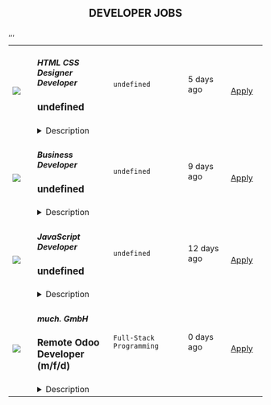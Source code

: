<div align="center"><h2>DEVELOPER JOBS</h2></div><table><tr>
            <td width="100" height="100" rowspan="2">
                <img src=https://remoteOK.com/assets/img/jobs/9759825d2dfc43acd1d07fa5e07e09cc1657170195.png>
            </td>
            <td width="300">
                <h5>
					HTML CSS Designer Developer				</h5>
                <h3>undefined</h3>
            </td>
            <td width="300">
                <code>undefined</code>
            </td>
            <td width="200">
            <text>5 days ago</text>
            </td>
            <td width="100" rowspan="2">
            <a href=https://remoteOK.com/jobs/111567 align="right" target="_blank">Apply</a>
            </td>
        </tr>
        <tr>
            <td colspan="3">
            <details><summary>Description</summary>
            <p>About Us: We are an established rapidly growing SaaS company solving complex issues for auto, trailer and rv dealers to simplify their lives. We are looking for a strong front end developer whose responsibilities include design changes, design updates, and assisting with design and development of websites.</p><p><strong>**About You:. You have a portolio or example of code / past projects. You should be familiar with Html, CSS, and Git or willing to learn how to use Git.**</strong></p><p>Competitive pay based on experience / Remote ok / Must be North American based or willing to work North American business hours. | Posted by: OperateBeyond.com</p>
            </details>
            </td>
        </tr>,<tr>
            <td width="100" height="100" rowspan="2">
                <img src=https://remoteOK.com/assets/img/jobs/8c3448beb6cb3b7ff786de690cc7a5ed1656831936.png>
            </td>
            <td width="300">
                <h5>
					Business Developer				</h5>
                <h3>undefined</h3>
            </td>
            <td width="300">
                <code>undefined</code>
            </td>
            <td width="200">
            <text>9 days ago</text>
            </td>
            <td width="100" rowspan="2">
            <a href=https://remoteOK.com/jobs/111492 align="right" target="_blank">Apply</a>
            </td>
        </tr>
        <tr>
            <td colspan="3">
            <details><summary>Description</summary>
            <h2 class="western"><strong style="font-family:Calibri, serif;color:rgb(51,51,51);">About ithought</strong><br /></h2><p><span style="font-family:Calibri, serif;"><span style="color:#333333;">We are a technology </span></span><span style="font-family:Calibri, serif;"><span style="color:#333333;">company </span></span><span style="font-family:Calibri, serif;"><span lang="da-dk" xml:lang="da-dk"><span style="color:#333333;">developing</span></span></span><span style="font-family:Calibri, serif;"><span lang="da-dk" xml:lang="da-dk"><span style="color:#333333;"> </span></span></span><span style="font-family:Calibri, serif;"><span style="color:#333333;">new advanced technologies </span></span><span style="font-family:Calibri, serif;"><span style="color:#333333;">to fulfi</span></span><span style="font-family:Calibri, serif;"><span style="color:#333333;">l</span></span><span style="font-family:Calibri, serif;"><span style="color:#333333;"> our purpose to make life more fun for millions of people. We enable people to strengthen their mental health </span></span><span style="font-family:Calibri, serif;"><span style="color:#333333;">and </span></span><span style="font-family:Calibri, serif;"><span lang="zxx" xml:lang="zxx"><span style="color:#333333;">enjoy life</span></span></span><span style="font-family:Calibri, serif;"><span style="color:#333333;"> through</span></span><span style="font-family:Calibri, serif;"><span style="color:#333333;"> </span></span><span style="font-family:Calibri, serif;"><span style="color:#333333;">new and improved </span></span><span style="font-family:Calibri, serif;"><span style="color:#333333;">mental health care. </span></span><span style="font-family:Calibri, serif;"><span style="color:#333333;">Our company is registered in Denmark.</span></span></p><p><br /></p><h2 class="western"><span style="color:#333333;"><span style="font-family:Calibri, serif;"><strong>Job Title</strong></span></span></h2><p><span style="font-family:'Times New Roman', serif;"><span style="color:#333333;"><span style="font-family:Calibri, serif;">B</span></span><span style="color:#333333;"><span style="font-family:Calibri, serif;">usiness </span></span><span style="color:#333333;"><span style="font-family:Calibri, serif;">D</span></span><span style="color:#333333;"><span style="font-family:Calibri, serif;">eveloper.</span></span></span></p><p><span style="font-family:'Times New Roman', serif;"><span style="color:#333333;"><span style="font-family:Calibri, serif;"><br /></span></span></span></p><h2 class="western"><span style="color:#333333;"><span style="font-family:Calibri, serif;"><strong>Related Job Titles</strong></span></span></h2><p><span style="color:#333333;"><span style="font-family:Calibri, serif;">Business Development Specialist, Sales Representative, Account Executive, Account Manager, Inside Sales Representative, Sales Consultant, Sales Professional, Salesperson, and Telemarketer.</span></span></p><p><br /></p><h2 class="western"><span style="color:#333333;"><span style="font-family:Calibri, serif;"><strong>Reports To</strong></span></span></h2><p><span style="color:#333333;"><span style="font-family:Calibri, serif;">As a</span></span><span style="color:#333333;"><span style="font-family:Calibri, serif;"> </span></span><span style="color:#333333;"><span style="font-family:Calibri, serif;">B</span></span><span style="color:#333333;"><span style="font-family:Calibri, serif;">usiness </span></span><span style="color:#333333;"><span style="font-family:Calibri, serif;">D</span></span><span style="color:#333333;"><span style="font-family:Calibri, serif;">eveloper </span></span><span style="color:#333333;"><span style="font-family:Calibri, serif;">you</span></span><span style="color:#333333;"><span style="font-family:Calibri, serif;"> will report to </span></span><span style="color:#333333;"><span style="font-family:Calibri, serif;">our Founder and</span></span><span style="color:#333333;"><span style="font-family:Calibri, serif;"> </span></span><span style="color:#333333;"><span style="font-family:Calibri, serif;">Chief Executive Officer, </span></span><span style="color:#333333;"><span style="font-family:Calibri, serif;">Casper Spanggaard</span></span><span style="color:#333333;"><span style="font-family:Calibri, serif;">.</span></span></p><p><br /></p><h2 class="western"><span style="color:#333333;"><span style="font-family:Calibri, serif;"><strong>Job Overview</strong></span></span></h2><p><span style="font-family:'Times New Roman', serif;"><span style="color:#333333;"><span style="font-family:Calibri, serif;">As a</span></span><span style="color:#333333;"><span style="font-family:Calibri, serif;"> </span></span><span style="color:#333333;"><span style="font-family:Calibri, serif;">B</span></span><span style="color:#333333;"><span style="font-family:Calibri, serif;">usiness </span></span><span style="color:#333333;"><span style="font-family:Calibri, serif;">D</span></span><span style="color:#333333;"><span style="font-family:Calibri, serif;">eveloper,</span></span><span style="color:#333333;"><span style="font-family:Calibri, serif;"> </span></span><span style="color:#333333;"><span style="font-family:Calibri, serif;">you </span></span><span style="color:#333333;"><span style="font-family:Calibri, serif;">will </span></span><span style="color:#333333;"><span style="font-family:Calibri, serif;">develop </span></span><span style="color:#333333;"><span style="font-family:Calibri, serif;">our</span></span><span style="color:#333333;"><span style="font-family:Calibri, serif;"> mental health care business. </span></span><span style="color:#333333;"><span style="font-family:Calibri, serif;">Your work will</span></span><span style="color:#333333;"><span style="font-family:Calibri, serif;"> involve</span></span><span style="color:#333333;"><span style="font-family:Calibri, serif;"> </span></span><span style="color:#333333;"><span style="font-family:Calibri, serif;">an </span></span><span style="color:#333333;"><span style="font-family:Calibri, serif;">advanced entrepreneurship education, </span></span><span style="color:#333333;"><span style="font-family:Calibri, serif;">early-stage sales, </span></span><span style="color:#333333;"><span style="font-family:Calibri, serif;">producing </span></span><span style="color:#333333;"><span style="font-family:Calibri, serif;">effective </span></span><span style="color:#333333;"><span style="font-family:Calibri, serif;">marketing content, </span></span><span style="color:#333333;"><span style="font-family:Calibri, serif;">designing and conducting </span></span><span style="color:#333333;"><span style="font-family:Calibri, serif;">quick, cost-effective </span></span><span style="color:#333333;"><span style="font-family:Calibri, serif;">growth </span></span><span style="color:#333333;"><span style="font-family:Calibri, serif;">experiment</span></span><span style="color:#333333;"><span style="font-family:Calibri, serif;">s, </span></span><span style="color:#333333;"><span style="font-family:Calibri, serif;">obtaining </span></span><span style="color:#333333;"><span style="font-family:Calibri, serif;">rapid customer feedback,</span></span><span style="color:#333333;"><span style="font-family:Calibri, serif;"> and </span></span><span style="color:#333333;"><span style="font-family:Calibri, serif;">making </span></span><span style="color:#333333;"><span style="font-family:Calibri, serif;">data-driven decisio</span></span><span style="color:#333333;"><span style="font-family:Calibri, serif;">ns</span></span><span style="color:#333333;"><span style="font-family:Calibri, serif;">.</span></span></span></p><p><span style="font-family:'Times New Roman', serif;"><span style="color:#333333;"><span style="font-family:Calibri, serif;">You</span></span><span style="color:#333333;"><span style="font-family:Calibri, serif;"> </span></span><span style="color:#333333;"><span style="font-family:Calibri, serif;">will be mentored by </span></span><span style="color:#333333;"><span style="font-family:Calibri, serif;">our Founder and</span></span><span style="color:#333333;"><span style="font-family:Calibri, serif;"> </span></span><span style="color:#333333;"><span style="font-family:Calibri, serif;">Chief Executive Officer </span></span><span style="color:#333333;"><span style="font-family:Calibri, serif;">for further</span></span><span style="color:#333333;"><span style="font-family:Calibri, serif;"> </span></span><span style="color:#333333;"><span style="font-family:Calibri, serif;">personal and </span></span><span style="color:#333333;"><span style="font-family:Calibri, serif;">professional development</span></span><span style="color:#333333;"><span style="font-family:Calibri, serif;">. </span></span><span style="color:#333333;"><span style="font-family:Calibri, serif;">You will have much influence </span></span><span style="color:#333333;"><span style="font-family:Calibri, serif;">on</span></span><span style="color:#333333;"><span style="font-family:Calibri, serif;"> how you structure your work and accomplish </span></span><span style="color:#333333;"><span style="font-family:Calibri, serif;">our</span></span><span style="color:#333333;"><span style="font-family:Calibri, serif;"> </span></span><span style="color:#333333;"><span style="font-family:Calibri, serif;">strategic objectives</span></span><span style="color:#333333;"><span style="font-family:Calibri, serif;">.</span></span><span style="color:#333333;"><span style="font-family:Calibri, serif;"> </span></span><span style="color:#333333;"><span style="font-family:Calibri, serif;">The </span></span><span style="color:#333333;"><span style="font-family:Calibri, serif;">main </span></span><span style="color:#333333;"><span style="font-family:Calibri, serif;">successful outcome is a well-defined, repeatable, and scalable business with growing revenue.</span></span></span></p><p><span style="font-family:Calibri, serif;"><span style="color:#333333;">T</span></span><span style="font-family:Calibri, serif;"><span style="color:#333333;">h</span></span><span style="font-family:Calibri, serif;"><span style="color:#333333;">e s</span></span><span style="font-family:Calibri, serif;"><span style="color:#333333;">tart date </span></span><span style="font-family:Calibri, serif;"><span style="color:#333333;">will be in</span></span><span style="font-family:Calibri, serif;"><span style="color:#333333;"> </span></span><span style="font-family:Calibri, serif;"><span style="color:#333333;">the </span></span><span style="font-family:Calibri, serif;"><span style="color:#333333;">3</span></span><sup><span style="font-family:Calibri, serif;"><span style="color:#333333;">rd</span></span></sup><span style="font-family:Calibri, serif;"><span style="color:#333333;"> </span></span><span style="font-family:Calibri, serif;"><span style="color:#333333;">or 4</span></span><sup><span style="font-family:Calibri, serif;"><span style="color:#333333;">th</span></span></sup><span style="font-family:Calibri, serif;"><span style="color:#333333;"> quarter </span></span><span style="font-family:Calibri, serif;"><span style="color:#333333;">of </span></span><span style="font-family:Calibri, serif;"><span style="color:#333333;">202</span></span><span style="font-family:Calibri, serif;"><span style="color:#333333;">2</span></span><span style="font-family:Calibri, serif;"><span style="color:#333333;">. We can wait for the right candidate, </span></span><span style="font-family:Calibri, serif;"><span style="color:#333333;">so feel free to apply even if you are unavailable for several months</span></span><span style="font-family:Calibri, serif;"><span style="color:#333333;">.</span></span></p><p><span style="font-family:Calibri, serif;"><span style="color:#333333;">I</span></span><span style="font-family:Calibri, serif;"><span style="color:#333333;">n your application, </span></span><span style="font-family:Calibri, serif;"><span style="color:#333333;">d</span></span><span style="font-family:Calibri, serif;"><span style="color:#333333;">escribe your interest </span></span><span style="font-family:Calibri, serif;"><span style="color:#333333;">in and motivation to do</span></span><span style="font-family:Calibri, serif;"><span style="color:#333333;"> this job, mention why this job is a good fit for you,</span></span><span style="font-family:Calibri, serif;"><span style="color:#333333;"> demonstrate that you will be able to perform the </span></span><span style="font-family:Calibri, serif;"><span style="color:#333333;">job </span></span><span style="font-family:Calibri, serif;"><span style="color:#333333;">responsibilities</span></span><span style="font-family:Calibri, serif;"><span style="color:#333333;">, and s</span></span><span style="font-family:Calibri, serif;"><span style="color:#333333;">tate your </span></span><span style="font-family:Calibri, serif;"><span style="color:#333333;">preferred </span></span><span style="font-family:Calibri, serif;"><span style="color:#333333;">number of </span></span><span style="font-family:Calibri, serif;"><span style="color:#333333;">work </span></span><span style="font-family:Calibri, serif;"><span style="color:#333333;">hour</span></span><span style="font-family:Calibri, serif;"><span style="color:#333333;">s</span></span><span style="font-family:Calibri, serif;"><span style="color:#333333;">/week and </span></span><span style="font-family:Calibri, serif;"><span style="color:#333333;">ideal compensation</span></span><span style="font-family:Calibri, serif;"><span style="color:#333333;"> per </span></span><span style="font-family:Calibri, serif;"><span style="color:#333333;">hour</span></span><span style="font-family:Calibri, serif;"><span style="color:#333333;"> </span></span><span style="font-family:Calibri, serif;"><span style="color:#333333;">in your local currency</span></span><span style="font-family:Calibri, serif;"><span style="color:#333333;">.</span></span></p><p><span style="font-family:Calibri, serif;"><span style="color:#333333;"><br /></span></span></p><h2 class="western"><span style="color:#333333;"><span style="font-family:Calibri, serif;"><strong>Responsibilities and Duties</strong></span></span></h2><ul><li><p><span style="font-family:'Times New Roman', serif;"><span style="color:#333333;"><span style="font-family:Calibri, serif;">Develop </span></span><span style="color:#333333;"><span style="font-family:Calibri, serif;">our</span></span><span style="color:#333333;"><span style="font-family:Calibri, serif;"> mental health care business</span></span></span></p></li><li><p><span style="font-family:'Times New Roman', serif;"><span style="color:#333333;"><span style="font-family:Calibri, serif;">Educate </span></span><span style="color:#333333;"><span style="font-family:Calibri, serif;">yourself</span></span><span style="color:#333333;"><span style="font-family:Calibri, serif;"> in advanced entrepreneurship subjects</span></span></span></p></li><li><p><span style="font-family:'Times New Roman', serif;"><span style="color:#333333;"><span style="font-family:Calibri, serif;">E</span></span><span style="color:#333333;"><span style="font-family:Calibri, serif;">arly-stage sales</span></span><span style="color:#333333;"><span style="font-family:Calibri, serif;"> using </span></span><span style="color:#333333;"><span style="font-family:Calibri, serif;">VoIP</span></span><span style="color:#333333;"><span style="font-family:Calibri, serif;">, video call, and email</span></span></span></p></li><li><p><span style="font-family:'Times New Roman', serif;"><span style="color:#333333;"><span style="font-family:Calibri, serif;">P</span></span><span style="color:#333333;"><span style="font-family:Calibri, serif;">roduce effective marketing content</span></span></span></p></li><li><p><span style="font-family:'Times New Roman', serif;"><span style="color:#333333;"><span style="font-family:Calibri, serif;">D</span></span><span style="color:#333333;"><span style="font-family:Calibri, serif;">esign and conduct </span></span><span style="color:#333333;"><span style="font-family:Calibri, serif;">quick, cost-effective </span></span><span style="color:#333333;"><span style="font-family:Calibri, serif;">growth </span></span><span style="color:#333333;"><span style="font-family:Calibri, serif;">experiment</span></span><span style="color:#333333;"><span style="font-family:Calibri, serif;">s</span></span></span></p></li><li><p><span style="font-family:'Times New Roman', serif;"><span style="color:#333333;"><span style="font-family:Calibri, serif;">O</span></span><span style="color:#333333;"><span style="font-family:Calibri, serif;">btain </span></span><span style="color:#333333;"><span style="font-family:Calibri, serif;">rapid customer feedback</span></span></span></p></li><li><p><span style="font-family:'Times New Roman', serif;"><span style="color:#333333;"><span style="font-family:Calibri, serif;">Make </span></span><span style="color:#333333;"><span style="font-family:Calibri, serif;">data-driven decision</span></span><span style="color:#333333;"><span style="font-family:Calibri, serif;">s</span></span></span></p></li><li><p><span style="font-family:'Times New Roman', serif;"><span style="color:#333333;"><span style="font-family:Calibri, serif;">D</span></span><span style="color:#333333;"><span style="font-family:Calibri, serif;">evelop plans for strategic initiatives</span></span></span></p></li><li><p><span style="font-family:'Times New Roman', serif;"><span style="color:#333333;"><span style="font-family:Calibri, serif;">E</span></span><span style="color:#333333;"><span style="font-family:Calibri, serif;">xecute plans</span></span></span></p></li><li><p><span style="font-family:'Times New Roman', serif;"><span style="color:#333333;"><span style="font-family:Calibri, serif;">P</span></span><span style="color:#333333;"><span style="font-family:Calibri, serif;">roduce business process documentation</span></span></span></p></li><li><p><span style="font-family:'Times New Roman', serif;"><span style="color:#333333;"><span style="font-family:Calibri, serif;">O</span></span><span style="color:#333333;"><span style="font-family:Calibri, serif;">ptimize Key Performance Indicators</span></span></span></p></li></ul><p><br /></p><h2 class="western"><span style="color:#333333;"><span style="font-family:Calibri, serif;"><strong>Qualifications</strong></span></span></h2><ul><li><p><span style="font-family:'Times New Roman', serif;"><span style="color:#333333;"><span style="font-family:Calibri, serif;">Contract</span></span><span style="color:#333333;"><span style="font-family:Calibri, serif;"> </span></span><span style="color:#333333;"><span style="font-family:Calibri, serif;">position</span></span><span style="color:#333333;"><span style="font-family:Calibri, serif;"> â must be able to invoice ithought</span></span></span></p></li><li><p><span style="font-family:'Times New Roman', serif;"><span style="color:#333333;"><span style="font-family:Calibri, serif;">A</span></span><span style="color:#333333;"><span style="font-family:Calibri, serif;">ble to sell a product with a few hundred dollars price point directly to early adopter consumers</span></span></span></p></li><li><p><span style="font-family:'Times New Roman', serif;"><span style="color:#333333;"><span style="font-family:Calibri, serif;">Understand</span></span><span style="color:#333333;"><span style="font-family:Calibri, serif;">s</span></span><span style="color:#333333;"><span style="font-family:Calibri, serif;"> core sales techniques such as </span></span><span style="color:#333333;"><span style="font-family:Calibri, serif;">authority, </span></span><span style="color:#333333;"><span style="font-family:Calibri, serif;">social proof, </span></span><span style="color:#333333;"><span style="font-family:Calibri, serif;">objection handling</span></span><span style="color:#333333;"><span style="font-family:Calibri, serif;">,</span></span><span style="color:#333333;"><span style="font-family:Calibri, serif;"> and other sales techniques</span></span></span></p></li><li><p><span style="color:#333333;"><span style="font-family:Calibri, serif;">Able to create effective marketing content</span></span></p></li><li><p><span style="font-family:'Times New Roman', serif;"><span style="color:#333333;"><span style="font-family:Calibri, serif;">Able to</span></span><span style="color:#333333;"><span style="font-family:Calibri, serif;"> work </span></span><span style="color:#333333;"><span style="font-family:Calibri, serif;">remotely </span></span><span style="color:#333333;"><span style="font-family:Calibri, serif;">from home or elsewhere</span></span></span></p></li><li><p><span style="font-family:'Times New Roman', serif;"><span style="color:#333333;"><span style="font-family:Calibri, serif;">Able to s</span></span><span style="color:#333333;"><span style="font-family:Calibri, serif;">elf-</span></span><span style="color:#333333;"><span style="font-family:Calibri, serif;">manage</span></span><span style="color:#333333;"><span style="font-family:Calibri, serif;"> </span></span><span style="color:#333333;"><span style="font-family:Calibri, serif;">your work (do not require micromanagement)</span></span></span></p></li><li><p><span style="font-family:'Times New Roman', serif;"><span style="color:#333333;"><span style="font-family:Calibri, serif;">C</span></span><span style="color:#333333;"><span style="font-family:Calibri, serif;">an work </span></span><span style="color:#333333;"><span style="font-family:Calibri, serif;">in</span></span><span style="color:#333333;"><span style="font-family:Calibri, serif;"> a small team/</span></span><span style="color:#333333;"><span style="font-family:Calibri, serif;">company</span></span></span></p></li><li><p><span style="color:#333333;"><span style="font-family:Calibri, serif;">Looking for long-term cooperation</span></span></p></li><li><p><span style="font-family:'Times New Roman', serif;"><span style="color:#333333;"><span style="font-family:Calibri, serif;">English speaking, </span></span><span style="color:#333333;"><span style="font-family:Calibri, serif;">reading,</span></span><span style="color:#333333;"><span style="font-family:Calibri, serif;"> and writing</span></span></span></p></li><li><p><span style="font-family:'Times New Roman', serif;"><span style="color:#333333;"><span style="font-family:Calibri, serif;">P</span></span><span style="color:#333333;"><span style="font-family:Calibri, serif;">roblem-solving</span></span></span></p></li><li><p><span style="font-family:'Times New Roman', serif;"><span style="color:#333333;"><span style="font-family:Calibri, serif;">I</span></span><span style="color:#333333;"><span style="font-family:Calibri, serif;">nterest in personal and professional development</span></span></span></p></li><li><p><span style="font-family:'Times New Roman', serif;"><span style="color:#333333;"><span style="font-family:Calibri, serif;">O</span></span><span style="color:#333333;"><span style="font-family:Calibri, serif;">pen to </span></span><span style="color:#333333;"><span style="font-family:Calibri, serif;">do tasks outside of known area</span></span><span style="color:#333333;"><span style="font-family:Calibri, serif;">s</span></span><span style="color:#333333;"><span style="font-family:Calibri, serif;"> of expertise</span></span></span></p></li><li><p><span style="font-family:'Times New Roman', serif;"><span style="color:#333333;"><span style="font-family:Calibri, serif;">More generalist than </span></span><span style="color:#333333;"><span style="font-family:Calibri, serif;">a </span></span><span style="color:#333333;"><span style="font-family:Calibri, serif;">specialist</span></span></span></p></li><li><p><span style="color:#333333;"><span style="font-family:Calibri, serif;">I-will-get-it-done attitude</span></span></p></li></ul><p><br /></p><h2 class="western"><span style="color:#333333;"><span style="font-family:Calibri, serif;"><strong>Benefits</strong></span></span></h2><ul><li><p><span style="font-family:'Times New Roman', serif;"><span style="color:#333333;"><span style="font-family:Calibri, serif;">F</span></span><span style="color:#333333;"><span style="font-family:Calibri, serif;">ull-time </span></span><span style="color:#333333;"><span style="font-family:Calibri, serif;">remote </span></span><span style="color:#333333;"><span style="font-family:Calibri, serif;">contract</span></span><span style="color:#333333;"><span style="font-family:Calibri, serif;"> </span></span><span style="color:#333333;"><span style="font-family:Calibri, serif;">position</span></span><span style="color:#333333;"><span style="font-family:Calibri, serif;"> up to 40 hours/week</span></span></span></p></li><li><p><span style="color:#333333;"><span style="font-family:Calibri, serif;">Maximum US$70/hour compensation</span></span></p></li><li><p><span style="color:#333333;"><span style="font-family:Calibri, serif;">Work remotely from home or elsewhere</span></span></p></li><li><p><span style="color:#333333;"><span style="font-family:Calibri, serif;">Flexible schedule</span></span></p></li><li><p><span style="color:#333333;"><span style="font-family:Calibri, serif;">Low-stress work environment</span></span></p></li><li><p><span style="color:#333333;"><span style="font-family:Calibri, serif;">Experience building and growing a startup from the beginning</span></span></p></li><li><p><span style="font-family:'Times New Roman', serif;"><span style="color:#333333;"><span style="font-family:Calibri, serif;">Get</span></span><span style="color:#333333;"><span style="font-family:Calibri, serif;"> extensive p</span></span><span style="color:#333333;"><span style="font-family:Calibri, serif;">ersonal and professional development</span></span></span></p></li><li><p><span style="font-family:'Times New Roman', serif;"><span style="color:#333333;"><span style="font-family:Calibri, serif;">Receive m</span></span><span style="color:#333333;"><span style="font-family:Calibri, serif;">entoring by </span></span><span style="color:#333333;"><span style="font-family:Calibri, serif;">our Founder and</span></span><span style="color:#333333;"><span style="font-family:Calibri, serif;"> </span></span><span style="color:#333333;"><span style="font-family:Calibri, serif;">Chief Executive Office</span></span><span style="color:#333333;"><span style="font-family:Calibri, serif;">r</span></span></span></p></li></ul><p><br /></p>
            </details>
            </td>
        </tr>,<tr>
            <td width="100" height="100" rowspan="2">
                <img src=https://remoteOK.com/assets/img/jobs/aa25f0eaacbec6aa1d0d52b7f1b6d2321656516693.png>
            </td>
            <td width="300">
                <h5>
					JavaScript Developer				</h5>
                <h3>undefined</h3>
            </td>
            <td width="300">
                <code>undefined</code>
            </td>
            <td width="200">
            <text>12 days ago</text>
            </td>
            <td width="100" rowspan="2">
            <a href=https://remoteOK.com/jobs/111464 align="right" target="_blank">Apply</a>
            </td>
        </tr>
        <tr>
            <td colspan="3">
            <details><summary>Description</summary>
            <p><br /></p>
            </details>
            </td>
        </tr>,<tr>
            <td width="100" height="100" rowspan="2">
                <img src=undefined>
            </td>
            <td width="300">
                <h5>much. GmbH</h5>
                <h3> Remote Odoo Developer (m/f/d)</h3>
            </td>
            <td width="300">
                <code>Full-Stack Programming</code>
            </td>
            <td width="200">
            <text>0 days ago</text>
            </td>
            <td width="100" rowspan="2">
            <a href=https://weworkremotely.com/remote-jobs/much-gmbh-remote-odoo-developer-m-f-d-3 align="right" target="_blank">Apply</a>
            </td>
        </tr>
        <tr>
            <td colspan="3">
            <details><summary>Description</summary>
            <img src="https://we-work-remotely.imgix.net/logos/0064/4450/logo.gif?ixlib=rails-4.0.0&w=50&h=50&dpr=2&fit=fill&auto=compress" />

<p>
  <strong>Headquarters:</strong> much. GmbH
    <br /><strong>URL:</strong> <a href="https://muchconsulting.de/en/">https://muchconsulting.de/en/</a>
</p>

<div>You want to work as a remote developer with the prospect of coming to Germany or Portugal after a successful freelance cooperation?<br>We are a boutique consultancy in the heart of Munich with a focus on business IT &amp; ERP systems.<br>Our customers are fast-growing, international start-ups and medium-sized companies. We are ambitious, team-oriented and passionate about our work.<br>We are looking for a dedicated full time Odoo developer to support our Team in ERP development.<br><br>
</div><div><strong>Our offer</strong></div><ul>
<li>The chance to come to Germany or Portugal after your freelance work </li>
<li>Support with visa process, bureaucracy &amp; help to find an apartment in Germany </li>
<li>Inclusion in our motivated &amp; high-performing international team through daily  meetings  </li>
<li>Above-average remuneration  </li>
</ul><div><strong>Your profile</strong></div><ul>
<li>Studies in computer engineering or similar </li>
<li>Programming skills in Python, HTML,  CSS, XML  </li>
<li>Experience with Odoo and QWeb </li>
<li>Adaptive, quick working method &amp;  high commitment </li>
<li>Independent working style </li>
<li>English speaking team player </li>
</ul><div><strong>Your tasks</strong></div><ul>
<li>Evolve and maintain custom and  open source used modules in our  ERP System Odoo </li>
<li>Assist our consultants analysing  customer needs to design and build  the best fit IT solutions  </li>
<li>Development, maintenance,  technical fixing &amp; management of  our systems </li>
</ul><div>Send your CV or expressive LinkedIn profile to: <a href="mailto:apply-@muchconsulting.de">apply-rod@muchconsulting.de</a>
</div><div>Learn more about much. Consulting at muchconsulting.com/join</div><div><br></div>

<p><strong>To apply:</strong> <a href="https://weworkremotely.com/remote-jobs/much-gmbh-remote-odoo-developer-m-f-d-3">https://weworkremotely.com/remote-jobs/much-gmbh-remote-odoo-developer-m-f-d-3</a></p>

            </details>
            </td>
        </tr>,<tr>
            <td width="100" height="100" rowspan="2">
                <img src=undefined>
            </td>
            <td width="300">
                <h5>Lifetimely</h5>
                <h3> Senior Ruby on Rails developer</h3>
            </td>
            <td width="300">
                <code>Full-Stack Programming</code>
            </td>
            <td width="200">
            <text>0 days ago</text>
            </td>
            <td width="100" rowspan="2">
            <a href=https://weworkremotely.com/remote-jobs/lifetimely-senior-ruby-on-rails-developer align="right" target="_blank">Apply</a>
            </td>
        </tr>
        <tr>
            <td colspan="3">
            <details><summary>Description</summary>
            <img src="https://we-work-remotely.imgix.net/logos/0076/4879/logo.gif?ixlib=rails-4.0.0&w=50&h=50&dpr=2&fit=fill&auto=compress" />

<p>
  <strong>Headquarters:</strong> Helsinki, Finland
    <br /><strong>URL:</strong> <a href="https://lifetimely.io">https://lifetimely.io</a>
</p>

<div>Lifetimely is a fast-growing B2B SaaS company looking for an experienced Ruby on Rails engineer to help build out our SaaS product serving 4000+ e-commerce stores. Lifetimely users include names like MrBeast’s snacking brand Feastables, Liquid Death, and Colgate. </div><div><br></div><div>You can read about our app<a href="https://apps.shopify.com/lifetimely-lifetime-value-and-profit-analytics/"> on the Shopify app store</a>. We provide real-time reporting to ecommerce shop owners. To give you a sense of scale - we collect data on millions of orders per day from thousands of ecommerce stores and process many millions of background jobs to be able to deliver quality reporting and insights to our customers.</div><div><br></div><div>We're looking to add a great RoR developer to our existing team.</div><div><br></div><div><strong>🔍 We are looking for someone who: 🔍</strong></div><div><br></div><ul>
<li>has worked on and had to support a web app in production for at least 2 years</li>
<li>has a track record of shipping web apps preferably in Ruby on Rails in the last 4+ years</li>
<li>has experience with a relational database and is good at SQL</li>
<li>Can handle either frontend or backend work</li>
<li>humble, can mentor others, both provide and receive direction and is always willing to share what they learn</li>
<li>overlaps with EST or CET zone at least 5 hours ( prefer Europe / Africa / South-America )</li>
</ul><div><br></div><div><strong>🔨 What you will do: 🔨</strong></div><ul>
<li>add new e-commerce related reports to help our customers grow their business</li>
<li>build new integrations with external data sources we use to augment our reports</li>
<li>optimize our existing backend processing jobs</li>
<li>contribute to our new predictive algorithms and machine learning processes<br><br>
</li>
</ul><div><strong>☘️ Where we are and how we work: ☘️</strong></div><ul>
<li>We are a distributed team all over the globe but our development team is mainly working during Western European &amp; US east coast working hours.</li>
<li>We are used to async communication over Slack but also have regular weekly meetings to sync up.</li>
<li>Our tech stack is Ruby / Javascript / Stimulus / SQL / Git</li>
<li>We optimize new features for the long term. For us, this is not a sprint but a marathon.</li>
</ul><div>If you are into distributed work and prefer the lifestyle aspects or maybe live somewhere with not a lot of exciting startups, you will enjoy working with us. </div><div><br></div><div>Working for Lifetimely doesn't feel like the usual office or startup gig: we are a distributed group of ten people across nine different countries 🇫🇮 🇺🇸 🇮🇳 🇫🇷 🇨🇱 🇪🇬 🇪🇸 🇮🇶 🇭🇷 with our own way of working. Some of us are nomads, some just like working remotely. We highly encourage written (long-form) communication and documenting things on Notion and generally don't like tight fixed schedules. There is not really much management or oversight, we expect you to know how to manage yourself. </div><div><br></div><div><strong>We prioritize shipping and results above how or when you do the work.</strong></div><div><br></div><div>Two meetings per week, one for the devs on Tuesday, and another one on Thursdays for everyone. That's it.</div><div><br></div><div>
<strong>Compensation for this position is between $40k-$60k and varies with experience and skillset.</strong> This is a full-time position with paid time off: you will be employed through Deel.com either as an employee with benefits or as a contractor depending on your preferences and location. We provide any equipment you need to be productive and happily sponsor a coworking space if you are interested in working from one.</div><div><br></div><div>🌎 <strong>Location</strong> 🌎</div><div><br></div><div>Europe / Africa / North &amp; South America. </div><div><br></div><div>(Sorry, currently we cannot hire in Asia even if you are able to work "our" timezone - it would not be healthy but hopefully, we can expand there soon).</div><div><br></div><div>👷 <strong>Hiring process</strong> 👷</div><div><br></div><div>Our process has three steps:</div><ol>
<li>A simple coding task that takes no more than 30 min and can be done at your convenience</li>
<li>Video call where we discuss the task and ask you about your experience</li>
<li>A <strong>paid trial two-week contract </strong>(if your current role allows) where you work with us as if you were full-time. If this is not possible we can also do a traditional tech interview instead.</li>
</ol><div><br></div><div>✍ <strong>How to apply?</strong> ✍</div><div><br></div><div>Tell us about:</div><ol>
<li>Describe the largest web app you worked on and the most challenging problem you worked on?</li>
<li>The timezone you are in?</li>
<li>When can you start at the earliest?<br><br>
</li>
</ol><div>Apply here:<a href="https://lifetimely.breezy.hr/p/65586cdc0afe01"> https://lifetimely.breezy.hr/p/65586cdc0afe01</a>
</div>

<p><strong>To apply:</strong> <a href="https://weworkremotely.com/remote-jobs/lifetimely-senior-ruby-on-rails-developer">https://weworkremotely.com/remote-jobs/lifetimely-senior-ruby-on-rails-developer</a></p>

            </details>
            </td>
        </tr>,<tr>
            <td width="100" height="100" rowspan="2">
                <img src=undefined>
            </td>
            <td width="300">
                <h5>Ohio University</h5>
                <h3> ERP Developer II (Remote Work arrangements, flexible schedules)</h3>
            </td>
            <td width="300">
                <code>DevOps and Sysadmin</code>
            </td>
            <td width="200">
            <text>4 days ago</text>
            </td>
            <td width="100" rowspan="2">
            <a href=https://weworkremotely.com/remote-jobs/ohio-university-erp-developer-ii-remote-work-arrangements-flexible-schedules align="right" target="_blank">Apply</a>
            </td>
        </tr>
        <tr>
            <td colspan="3">
            <details><summary>Description</summary>
            <img src="https://we-work-remotely.imgix.net/logos/0076/4690/logo.gif?ixlib=rails-4.0.0&w=50&h=50&dpr=2&fit=fill&auto=compress" />

<p>
  <strong>Headquarters:</strong> Athens, OH
    <br /><strong>URL:</strong> <a href="https://www.ohio.edu/">https://www.ohio.edu/</a>
</p>

<div>
<strong>ERP Developer II (Remote Work arrangements, flexible schedules)<br><br></strong>The ERP Developer II is a member of the Ohio University Business Systems team. This position works under general supervision primarily in the ERP application and with other third party applications that integrate directly with the ERP enterprise application. Responsibilities include creating moderately complex customizations and extensions to ERP functionality, and moderately complex SQL for queries. Designs and develops applications that update data in the ERP system based on well-defined criteria and functions. Proficient in using delivered ERP functionality to schedule processes, create communications, maintain and transform ERP data, and set security within the ERP system.<br><br>Duties Include:<br>1. Development – Participates in the development, maintenance, and support of the ERP system and corresponding data. Designs and documents moderately complex system configurations, scheduled tasks, customizations, extensions, integrations, etc. Performs ERP development requiring an advanced knowledge of business processes, source data, SQL and other data manipulation languages, and ERP developmental tool features.<br>2. Production Support – Leverages an advanced understanding of ERP delivered features to support the user community by effectively participating in analysis, design, and execution of business functions. Assists in troubleshooting with moderately complex issues with customizations and extensions to ERP systems.<br>3. Production Support – Leverages an advanced understanding of ERP delivered features to support the user community by effectively participating in analysis, design, and execution of business functions. Assists in troubleshooting with moderately complex issues with customizations and extensions to ERP systems.<br>4. Other duties as assigned.<br><br>
</div>

<p><strong>To apply:</strong> <a href="https://weworkremotely.com/remote-jobs/ohio-university-erp-developer-ii-remote-work-arrangements-flexible-schedules">https://weworkremotely.com/remote-jobs/ohio-university-erp-developer-ii-remote-work-arrangements-flexible-schedules</a></p>

            </details>
            </td>
        </tr>,<tr>
            <td width="100" height="100" rowspan="2">
                <img src=undefined>
            </td>
            <td width="300">
                <h5>Close</h5>
                <h3> Webflow Developer </h3>
            </td>
            <td width="300">
                <code>Front-End Programming</code>
            </td>
            <td width="200">
            <text>32 days ago</text>
            </td>
            <td width="100" rowspan="2">
            <a href=https://weworkremotely.com/remote-jobs/close-webflow-developer align="right" target="_blank">Apply</a>
            </td>
        </tr>
        <tr>
            <td colspan="3">
            <details><summary>Description</summary>
            

<p>
  <strong>Headquarters:</strong> USA
    <br /><strong>URL:</strong> <a href="http://www.close.com">http://www.close.com</a>
</p>

<div><strong>About Us</strong></div><div>At Close we’re building the sales communication platform of the future. With our roots as the very first sales CRM to include built-in calling, we’re leading the industry toward eliminating manual processes and helping companies to close more deals (faster). </div><div><br></div><div>Since our founding in 2013 we’ve grown to become a profitable, 100% globally distributed team of 55+ high-performing, happy people that are dedicated to building a product our customers love. </div><div><br></div><div>We want to change how the world sells not only through thought leadership in toolset, but also in mindset. As we expand our customer base, release new features, create new content, and provide additional sales resources to customers and non-customers alike, we want a website that can keep up. That’s where you come in!</div><div><br></div><div>
<br><strong>About You</strong>
</div><div>We’re looking for an intrepid Webflow and Frontend Developer who knows how to marry the science of development with the art of web design. Someone with an analytical mindset who still has the ability to think outside of the box in order to maintain an ever evolving, aesthetically pleasing, functional, secure, and easy to use website. </div><div><br></div><div>Our site is built out in Webflow and our blog in Ghost. You’ll need to maintain and improve these systems, generate component libraries to make site updates more sustainable across the company, and act as our internal thought leader on all things related to our website. </div><div><br></div><div>You’ll report to the Director of Sales and Marketing as part of a growing Product Marketing team and should be comfortable working in a fast-paced environment with a medium-sized, talented team where you’re supported in your efforts to grow professionally. You are able to manage your time well, communicate effectively, and collaborate in a fully distributed team. <br><br><strong>What You'll Do...</strong>
</div><ul>
<li>Assist in maintaining our existing website, including verifying functionality and alignment with security best practices</li>
<li>Restructure and organize existing and new content within Webflow and Ghost</li>
<li>Create wireframes, storyboards, user and process flows and site maps to communicate interaction and design ideas</li>
<li>Design and implement on brand and aesthetically pleasing web pages </li>
<li>Ensure existing and new web page implementations align with SEO, accessibility, and usability best practices and company objectives</li>
<li>Work with our marketing team to increase site traffic and conversion rates</li>
<li>Create component libraries that others on the team can use as self-service options for minimal site updates, such as publishing blog posts</li>
<li>Address internal and external user feedback regarding the website and own related QA processes and documentation</li>
<li>Be a thought leader regarding all things Close branding and website design</li>
</ul><div>
<br><strong>You Should...</strong>
</div><ul>
<li>Have 3+ years of experience as a frontend developer</li>
<li>Have 1+ years of Webflow experience</li>
<li>Have advanced experience with modern HTML, CSS, and JavaScript</li>
<li>Ideally have experience with REST APIs, JSON, XML, and/or SQL (these skillsets would be a huge bonus)</li>
<li>Have a keen eye for UX/UI and a pulse on current related trends</li>
<li>Have experience with search engine optimisation</li>
<li>Have strong troubleshooting and analytical abilities</li>
<li>Have excellent communication and collaboration skills</li>
<li>Be proficient in Figma or other visual design and wire-framing tools</li>
</ul><div>
<br><strong>Why Close?</strong>
</div><ul>
<li>
<a href="https://www.youtube.com/watch?v=ZbyGnLhtj0o&amp;feature=youtu.be">Culture video</a> 💚</li>
<li>100% remote company <em>(we believe in trust and autonomy)</em>
</li>
<li>Choose between working 5 days/wk (standard full-time) or 4 days/wk @ 80% pay</li>
<li>
<a href="https://www.youtube.com/watch?v=gKjyXMz-q-Q&amp;feature=youtu.be">Annual team retreats</a> ✈️</li>
<li>Quarterly virtual summits</li>
<li>5 weeks PTO + Winter Holiday Break</li>
<li>2 additional PTO days every year with the company</li>
<li>1 month paid sabbatical every 5 years</li>
<li>Co-working stipend</li>
<li>Revenue Share (after 1 year)</li>
<li>Paid parental leave</li>
<li>Medical, Dental, Vision with HSA option (US residents)</li>
<li>401k matching at 6% (US residents)</li>
<li>Dependent care FSA (US residents)</li>
<li>Contributor to <a href="https://stripe.com/climate">Stripe's climate</a> initiative 🌍❤️ </li>
<li>
<a href="https://close.io/about/">Our story and team</a> 🚀</li>
</ul><div>At Close, everyone has a voice. We encourage transparency and practice a mature approach to the work-place. In general, we don’t have strict policies, we have guidelines. Work/Life harmony is an important part of our business - we believe you bring your best to work when you practice self-care (whatever that looks like for you).  </div><div><br></div><div>We come from 16 countries located in 5 of the 7 continents. We’re a collection of talented humans rich in diverse backgrounds, lifestyles, and cultures. Every year we meet up somewhere around the world to spend time with one another. These gatherings are an opportunity to strengthen the social fiber of our global community.</div><div><br></div><div>Our team is growing in more ways than one - we’ve recently launched 17 babies (and counting!). Unanimously, our favorite and most impactful value is “Build a house you want to live in.” We strive to make decisions that are authentic for our people and help our customers become more successful. </div><div><br></div><div><em>Our application process was designed to promote equitable and unbiased hiring practices. We ask a small series of questions that are similar to what would be asked in the first interview. This helps us learn more about you right from the start so please be sure to answer each question thoughtfully. Each application will receive two screens by two different reviewers. Regardless of fit, you will hear back from us letting you know if we'll be moving forward.</em></div><div><br></div><div>
<em>Interested in </em><a href="https://close.com/"><em>Close</em></a><em> but don't think this role is the best fit for you? View our </em><a href="http://jobs.close.com/"><em>other positions</em></a><em>.</em>
</div>

<p><strong>To apply:</strong> <a href="https://weworkremotely.com/remote-jobs/close-webflow-developer">https://weworkremotely.com/remote-jobs/close-webflow-developer</a></p>

            </details>
            </td>
        </tr>,<tr>
            <td width="100" height="100" rowspan="2">
                <img src=undefined>
            </td>
            <td width="300">
                <h5>DesignFiles</h5>
                <h3> Senior Front End Developer</h3>
            </td>
            <td width="300">
                <code>Front-End Programming</code>
            </td>
            <td width="200">
            <text>34 days ago</text>
            </td>
            <td width="100" rowspan="2">
            <a href=https://weworkremotely.com/remote-jobs/designfiles-senior-front-end-developer align="right" target="_blank">Apply</a>
            </td>
        </tr>
        <tr>
            <td colspan="3">
            <details><summary>Description</summary>
            <img src="https://we-work-remotely.imgix.net/logos/0076/3080/logo.gif?ixlib=rails-4.0.0&w=50&h=50&dpr=2&fit=fill&auto=compress" />

<p>
  <strong>Headquarters:</strong> Toronto
    <br /><strong>URL:</strong> <a href="https://designfiles.co">https://designfiles.co</a>
</p>

<div>DesignFiles (<a href="https://designfiles.co/">https://designfiles.co/</a>) is an interior design project management software company on a mission to help interior designers and home furnishing retailers take their design services and businesses to new heights. With 5,000+ customers (including Wayfair, La-Z-Boy, Crate &amp; Barrel, Interior Define) and 20+ team members located all over the world, we're growing quickly and looking for our next driven and talented team member.<br><br>We’re looking for a Senior Front-End Developer to join the company to drive product development from the ground level.<br><br>Please note: This is a contract role and we are looking for individuals (not agencies) that can commit 40+ hours a week to become a core member of our team.<br><br>What You'll Do:</div><ul>
<li>Collaborate with our product team to bring features from conception to completion.</li>
<li>Collaborate with our marketing team to create conversion focused marketing pages.</li>
<li>Develop and maintain manageable HTML, JavaScript and CSS code.</li>
<li>Develop features with an emphasis on usability and performance.</li>
<li>Improve our engineering culture with an eye for best practices, code quality and code reviews.</li>
<li>Actively contribute to the project with ideas and solutions to constantly improve the lives of our designers and their clients.</li>
</ul><div>
<br>What We Want From You:</div><ul>
<li>Proven experience with managing a large codebase.</li>
<li>Solid knowledge of CSS.  Experience with BEM is a big plus.</li>
<li>Solid knowledge of JavaScript.</li>
<li>Attention to detail, lean and “pragmatic perfectionist” approach both on user and code level.</li>
<li>Ability to test own code, think through edge cases, etc.</li>
<li>Good communication skills and full presence during agreed work hours.</li>
<li>We’re a Ruby shop, so familiarity with Ruby on Rails would be a plus, but is not required.</li>
</ul><div>
<br>If the above sounds like you -- please include a CV + portfolio of links along with a breakdown of your specific involvement with each project and we'll be in touch!</div>

<p><strong>To apply:</strong> <a href="https://weworkremotely.com/remote-jobs/designfiles-senior-front-end-developer">https://weworkremotely.com/remote-jobs/designfiles-senior-front-end-developer</a></p>

            </details>
            </td>
        </tr>,<tr>
            <td width="100" height="100" rowspan="2">
                <img src=undefined>
            </td>
            <td width="300">
                <h5>Yoko Co</h5>
                <h3> Front End Developer – WordPress</h3>
            </td>
            <td width="300">
                <code>Front-End Programming</code>
            </td>
            <td width="200">
            <text>34 days ago</text>
            </td>
            <td width="100" rowspan="2">
            <a href=https://weworkremotely.com/remote-jobs/yoko-co-front-end-developer-wordpress-3 align="right" target="_blank">Apply</a>
            </td>
        </tr>
        <tr>
            <td colspan="3">
            <details><summary>Description</summary>
            <img src="https://we-work-remotely.imgix.net/logos/0076/3040/logo.gif?ixlib=rails-4.0.0&w=50&h=50&dpr=2&fit=fill&auto=compress" />

<p>
  <strong>Headquarters:</strong> Remote
    <br /><strong>URL:</strong> <a href="https://www.yokoco.com/">https://www.yokoco.com/</a>
</p>

<div>We’re searching for a front-end developer who can work their magic to help us build pixel-perfect sites from design references.<br><br>
</div><div>
<strong>Why work at Yoko Co?<br></strong><br>
</div><ul>
<li>
<strong>Mission</strong>. We exclusively work with clients who make a positive impact on the world. This is a chance to build things that help create a better place for all of us.</li>
<li>
<strong>4-Day Work Week</strong>. We treat our Mondays as flex days, meaning that you can take most of them off if you plan your work appropriately. </li>
<li>
<strong>Holiday Breaks.</strong> We’re closed for nearly a full week at Thanksgiving, and two weeks at the end of the year. </li>
<li>
<strong>Best Place to Work</strong>. For two years running, we’ve been named a Best Place to Work by the Inc. 5000 and Washington Business Journal.</li>
<li>
<strong>Developer Growth</strong>. This role is for a junior to mid-level developer, but in the course of your work, you’ll also get exposure to complex development projects and top software engineering practices. This is a great place to take your skills to the next level.</li>
</ul><div>We’re committed to having a positive impact, doing truly incredible work, and supporting the balance each member of the team needs to thrive. This is core to our DNA, and in every decision we make. If you share these values, you’ll find this an amazing place to contribute. </div><div>
<strong><br>In this role, you’ll:<br></strong><br>
</div><ul>
<li>Write clean, semantic, well-commented code</li>
<li>Deliver fully-functional layouts that accurately reflect design references and prototypes </li>
<li>Work on multiple projects at once</li>
<li>Collaborate with other developers, designers, project managers, and strategists</li>
<li>Utilize our WordPress stack and workflow to build websites based on design concepts, and help us continue to evolve and optimize these things for future projects (Currently, this stack includes a custom theme, specific plugins and tools like ACF, and the Beaver Builder/Themer visual layout building tools.)</li>
<li>Help expand our codebase and tools, contribute to strategy and planning, participate in code reviews, and grow alongside our development team</li>
</ul><div><br></div><div>
<strong>You’ll do well if you have these skills:<br></strong><br>
</div><ul>
<li>About 2 to 4 years of experience with building WordPress websites</li>
<li>Excellent HTML and CSS skills</li>
<li>An eye for design and the attention to detail needed to accurately translate concepts into beautiful, fully functional layouts </li>
<li>An appreciation for page builder tools (like Beaver Builder), and using them in an intelligent way to empower clients and speed up workflow, while minimizing sacrifices</li>
<li>A solid understanding of Javascript and PHP, particularly as they used in WordPress</li>
<li>Functional knowledge of UI/UX best practices</li>
</ul><div><br></div><div>
<strong>Bonus points </strong>for experience with Git, continuous deployment, Beaver Builder/Themer, React.js, UI design, or anything else you think might be useful. <br><br>
</div><div>
<strong>What you get:<br></strong><br>
</div><div>You’ll receive a competitive salary, unlimited time off, a flexible schedule, the ability to work wherever you want, a personal development budget, federal holidays and multiple weeks off at the end of the year to recharge. If you’re in the US, we also offer health insurance, disability and life insurance, and 401(k) matching.</div><div>
<strong><br>More about us:<br></strong><br>
</div><div>Our team is made up of people who are passionate about the work they do, the clients they serve, and, importantly, their craft. We also care about each other — we don’t think of one another as coworkers or employees, but as fellow humans. From developers to designers, project managers to strategists, we bring out the best in each other.<br><br>
</div><div>We’ve been in business for over a decade, our whole team is remote, we were named a 2020 and 2021 Best Place to Work by the Inc. 5000 and the Washington Business Journal, and you can poke around our website if you want to know more. <br><br><strong>How to Apply:</strong><br><br>Send an email to <a href="mailto:careers@yokoco.com">careers@yokoco.com</a> with the subject line “Eagle Eye” — While you’re at it, we’d love to learn a bit more about you and get a link to your portfolio, or sites you’ve built. We take applicants from all over the world. However, you must be willing to work a schedule that has a reasonable overlap with normal US business hours. </div>

<p><strong>To apply:</strong> <a href="https://weworkremotely.com/remote-jobs/yoko-co-front-end-developer-wordpress-3">https://weworkremotely.com/remote-jobs/yoko-co-front-end-developer-wordpress-3</a></p>

            </details>
            </td>
        </tr>,<tr>
            <td width="100" height="100" rowspan="2">
                <img src=undefined>
            </td>
            <td width="300">
                <h5>SmarterQueue</h5>
                <h3> Frontend React Developer - Remote</h3>
            </td>
            <td width="300">
                <code>Front-End Programming</code>
            </td>
            <td width="200">
            <text>36 days ago</text>
            </td>
            <td width="100" rowspan="2">
            <a href=https://weworkremotely.com/remote-jobs/smarterqueue-frontend-react-developer-remote-1 align="right" target="_blank">Apply</a>
            </td>
        </tr>
        <tr>
            <td colspan="3">
            <details><summary>Description</summary>
            <img src="https://we-work-remotely.imgix.net/logos/0074/7357/logo.gif?ixlib=rails-4.0.0&w=50&h=50&dpr=2&fit=fill&auto=compress" />

<p>
  <strong>Headquarters:</strong> UK
    <br /><strong>URL:</strong> <a href="https://smarterqueue.com">https://smarterqueue.com</a>
</p>

<div>
<strong><br>🚨 Please read carefully before applying. This position is 100% remote 🌍 Your availability must have a minimum of 3 hours overlap with Pacific Timezone (PST)<br></strong><br>
</div><div>ABOUT US<br><br>SmarterQueue is a ground-breaking social media tool.<br><br>
</div><div>On average, our platform saves Customers over 8 hours per week, and increases the effectiveness of their social media content up to 300%.<br><br>
</div><div>We are a small fully remote team, spanning the UK, Canada, America and Europe, building a tool which adds real value to influencers and marketers lives.<br><br>
</div><div>ABOUT THE ROLE<br><br>You will be involved in developing features for our React app which uses the Apollo GraphQL client for API requests/caching. We constantly strive to use best practices and are constantly improving things to develop more efficiently.<br><br>
</div><div>This is a remote, full-time position that can be performed in any timezone, as long as it overlaps a few hours with the Pacific Timezone.<br><br>
</div><div>ABOUT YOU<br><br>
</div><ul>
<li>Enjoy a challenge - you love working on complicated, intertwined projects. This is no blog</li>
<li>Want to improve the development - you love implementing new ideas and practices to improve development efficiency and product reliability</li>
<li>Attention to detail - you think about edge cases, your implementation matches the designs, your code handles garbage data!</li>
<li>Great communicator - you don't miss meetings or notifications, and respond quickly</li>
<li>Love to work independently - you’re welcome to ask questions as often as necessary, but should be able to complete work on time without having to be chased</li>
<li>Remote worker - you’re happy being part of a remote team, using Slack to keep connected, and with weekly team calls using Google Meet</li>
</ul><div>
<br>REQUIRED SKILLS/EXPERIENCE<br><br>
</div><ul>
<li>Near pixel perfect attention to detail</li>
<li>React w/hooks</li>
<li>Expert level CSS</li>
<li>Git</li>
<li>Social Media</li>
<li>Automated testing (Jest/React testing library)</li>
</ul><div>
<br>BONUS POINTS<br><br>
</div><ul>
<li>GraphQL</li>
<li>Apollo Client</li>
<li>Typescript</li>
</ul><div>
<br>SALARY</div><ul>
<li>Range is $60k - $75k USD, depending on expertise.</li>
<li>Base salary is negotiable, depending on expertise and experience (within $50-65k USD range)</li>
<li>There will be an annual performance-related bonus up to 15% (making the range $60-$75k including bonus)</li>
</ul><div><br></div><div>PERKS<br><br>
</div><ul>
<li>32 paid vacation days per year + 5 sick days</li>
<li>Fully remote, pick your hours (you will need to attend scheduled video meetings)</li>
</ul><div>
<br>HOW TO APPLY<br><br>
</div><ul><li>Click apply and send us an intro note (or, even better an intro video), ensuring you've uploaded your resume and added your LinkedIn profile URL</li></ul><div>✨We’re actively looking for a diverse and gender-balanced team.<br><br>
</div><div>➡️ Visit <a href="https://smarterqueue.com/">https://smarterqueue.com</a> for more information about the product.<br><br>
</div>

<p><strong>To apply:</strong> <a href="https://weworkremotely.com/remote-jobs/smarterqueue-frontend-react-developer-remote-1">https://weworkremotely.com/remote-jobs/smarterqueue-frontend-react-developer-remote-1</a></p>

            </details>
            </td>
        </tr>,<tr>
            <td width="100" height="100" rowspan="2">
                <img src=undefined>
            </td>
            <td width="300">
                <h5>Composable Finance</h5>
                <h3> Senior Frontend Developer</h3>
            </td>
            <td width="300">
                <code>Front-End Programming</code>
            </td>
            <td width="200">
            <text>62 days ago</text>
            </td>
            <td width="100" rowspan="2">
            <a href=https://weworkremotely.com/remote-jobs/composable-finance-senior-frontend-developer align="right" target="_blank">Apply</a>
            </td>
        </tr>
        <tr>
            <td colspan="3">
            <details><summary>Description</summary>
            

<p>
  <strong>Headquarters:</strong> Germany
    <br /><strong>URL:</strong> <a href="https://composable.finance">https://composable.finance</a>
</p>

<div><strong>Full time remote position</strong></div><div><em>Are you a quick learner when it comes to new technologies, frameworks, or libraries? Do you want to work with the latest technologies used in the blockchain world? If you answered yes to most of the questions, then we are looking forward to working with you.</em></div><div><br></div><div>
<em>You will be joining a fast moving company, highly technical team that has deep knowledge of DeFi and all the cool things from the blockchain ecosystem.</em><br><br><strong>Responsibilities</strong>
</div><ul>
<li>Implement full fledged and performant UI for web3 apps with beautiful designs.</li>
<li>Create trustworthy user experiences by building interfaces that are simple, easy to comprehend, performant and reliable</li>
<li>Discuss and adapt designs with the design team</li>
<li>Integrate your own UI/UX improvements to incentivize the users to use the platform.</li>
<li>Work with the state of the art developer stack.</li>
<li>Continually learn and apply relevant software development practices, patterns, tools and technologies.</li>
</ul><div>
<br><strong>Requirements &amp; skills</strong>
</div><div><br></div><ul>
<li>5+ years of programming experience.</li>
<li>Excellent knowledge with React Material UI v4 (or preferably v5) framework.</li>
<li>Excellent knowledge of CSS and precompilation technologies such as Sass or Less.</li>
<li>Strong UX experience.</li>
<li>Strong knowledge of React.</li>
<li>Self-motivated with a high level of autonomy.</li>
<li>Excellent communication skills as our entire team is remote.</li>
<li>Advanced English proficiency.</li>
</ul><div> </div><div><strong>Bonus points:</strong></div><ul>
<li>Experience working in DeFi frontend development - understand the flow of the web3 application.</li>
<li>Understand the interaction between frontend and solidity contracts.</li>
</ul><div> </div><div><strong>Perks</strong></div><ul>
<li>Competitive Crypto payments, all made in USDC. </li>
<li>100% remote work. No geographic restrictions. </li>
<li>An entrepreneurial environment that encourages innovation and facilitates the growth of cutting-edge technology. </li>
<li>The ability to work as an independent contractor: We treat you as your own agent and support you accordingly!</li>
<li>Annual Working Equipment Allowance.</li>
<li>Monthly Gym &amp; Fitness Bonus</li>
<li>Paid Absence Days</li>
<li>Global WeWork membership, with access to more than 600 locations worldwide.</li>
<li>Annual personal development funding to facilitate career development</li>
<li>Diversity &amp; Inclusion: A company commitment to equal opportunity. We do not condone discrimination on the premise of race, color, religion, sexual orientation, age, gender identity or expression.</li>
</ul>

<p><strong>To apply:</strong> <a href="https://weworkremotely.com/remote-jobs/composable-finance-senior-frontend-developer">https://weworkremotely.com/remote-jobs/composable-finance-senior-frontend-developer</a></p>

            </details>
            </td>
        </tr>,<tr>
            <td width="100" height="100" rowspan="2">
                <img src=undefined>
            </td>
            <td width="300">
                <h5>The Events Calendar</h5>
                <h3> WordPress Developer - Backend</h3>
            </td>
            <td width="300">
                <code>Back-End Programming</code>
            </td>
            <td width="200">
            <text>482 days ago</text>
            </td>
            <td width="100" rowspan="2">
            <a href=https://weworkremotely.com/remote-jobs/the-events-calendar-wordpress-developer-backend align="right" target="_blank">Apply</a>
            </td>
        </tr>
        <tr>
            <td colspan="3">
            <details><summary>Description</summary>
            <img src="https://we-work-remotely.imgix.net/logos/0018/8266/logo.gif?ixlib=rails-4.0.0&w=50&h=50&dpr=2&fit=fill&auto=compress" />

<p>
  <strong>Headquarters:</strong> Lansing, MI
    <br /><strong>URL:</strong> <a href="https://theeventscalendar.com/">https://theeventscalendar.com/</a>
</p>

<div>We are looking for a WordPress developer to join our "<a href="https://theeventscalendar.com/"><strong>The Events Calendar</strong></a>" team. The engineer will be responsible for developing code that can withstand high profile sites and intense loads. You will collaborate with a cross-functional team to architect and develop durable, extensible, and secure code. This role requires advanced to expert PHP, advanced to expert level in the frontend stack CSS and JS, impeccable WordPress experience; and solid MySQL, automated testing, and CLI skills.<br><br>
</div><div>This is a remote position with a flexible schedule.<br><br>
</div><div><strong>As a WordPress Developer you would:</strong></div><ul>
<li>Develop new software solutions and maintain existing applications</li>
<li>Work with stakeholders to understand requirements and objectives</li>
<li>Create, review, and update technical documentation</li>
<li>Keep apprised of relevant new technology and best practices</li>
<li>Write tests to validate code function</li>
<li>Execute bug fixes</li>
<li>Measure results of implemented solutions</li>
<li>Participate in troubleshooting/triaging of issues and document them appropriately</li>
</ul><div><br></div><div><strong>You Have:</strong></div><ul>
<li>5+ years Experience in the WordPress space</li>
<li>Thorough knowledge of MySQL</li>
<li>Basic knowledge of the product development life cycle</li>
<li>Exceptional organizational and communication skills</li>
<li>Skilled at crafting modern PHP (ex: autoloading, dependency management, dependency injection, templating libraries, automated testing, OOP, and/or frameworks like Symfony or Laravel, etc.)</li>
<li>Mid to advanced level vanilla JavaScript experience (including experience with webpack, babel, and ES2015+ syntax)</li>
<li>Exceptional HTML &amp; CSS (including experience with PostCSS or Sass and BEM) skills</li>
<li>Comfortable working in a Linux environment</li>
<li>A passion for improving software/systems</li>
<li>Ability to work remotely with little-to-no supervision</li>
</ul><div><br></div><div><strong>Bonus Points for:</strong></div><ul>
<li>Experience with developing blocks for the Block Editor</li>
<li>Experience with continuous integration and automated deployment pipelines</li>
<li>Experience with JS application frameworks</li>
<li>Experience with server technologies like Redis or Elasticsearch</li>
<li>Experience building sites that are accessible (you’ve worked with WAI-ARIA and done WCAG 2.0+ AA/Section 508 work) and performant (working knowledge of best practices)</li>
<li>Experience in more advanced areas of JavaScript (state management; async operations; unit, snapshot, and integration testing; REST APIs)</li>
<li><br></li>
</ul><div>
<strong>We Offer:</strong><br><br>
</div><ul>
<li>100% Employer paid Benefits options - Medical, Dental, Vision, Prescription</li>
<li>Traditional and Roth 401k with company matching</li>
<li>Fun employer-sponsored events</li>
<li>A collaborative team culture</li>
<li>Consistent/set work hours</li>
<li>Challenging non-redundant daily duties</li>
<li>A voice in how things get done</li>
<li>Access to ongoing training</li>
</ul><div><br></div><div>
<strong><em>Disclaimer:</em></strong><em><br></em><br>
</div><div>
<em>This job description is only a summary of the typical functions of the position. It is not intended to be an exhaustive or comprehensive list of all job responsibilities, tasks, or duties. Additional duties and tasks may be assigned as part of the job function. Liquid Web Inc. reserves the right to modify, interpret, or apply this job description in a way that best supports the organizational needs. The job description in no way creates or implies an employment contract. The employment contract remains “at will”.<br></em><br>
</div><div><em>Equal Employment Opportunity Policy: Liquid Web is committed to offering equal employment opportunity without regard to age, color, disability, gender, gender identity, genetic information, marital status, military status, national origin, race, religion, sexual orientation, veteran status, or any other legally protected characteristic.</em></div>

<p><strong>To apply:</strong> <a href="https://weworkremotely.com/remote-jobs/the-events-calendar-wordpress-developer-backend">https://weworkremotely.com/remote-jobs/the-events-calendar-wordpress-developer-backend</a></p>

            </details>
            </td>
        </tr></table>